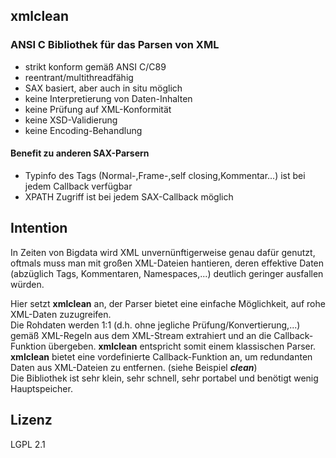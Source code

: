 ## xmlclean

### ANSI C Bibliothek für das Parsen von XML

* strikt konform gemäß ANSI C/C89
* reentrant/multithreadfähig
* SAX basiert, aber auch in situ möglich
* keine Interpretierung von Daten-Inhalten
* keine Prüfung auf XML-Konformität
* keine XSD-Validierung
* keine Encoding-Behandlung

#### Benefit zu anderen SAX-Parsern
* Typinfo des Tags (Normal-,Frame-,self closing,Kommentar...) ist bei jedem Callback verfügbar
* XPATH Zugriff ist bei jedem SAX-Callback möglich

## Intention

In Zeiten von Bigdata wird XML unvernünftigerweise genau dafür genutzt, oftmals muss man mit großen XML-Dateien hantieren, deren effektive Daten (abzüglich Tags, Kommentaren, Namespaces,...) deutlich geringer ausfallen würden.  
  
Hier setzt **xmlclean** an, der Parser bietet eine einfache Möglichkeit, auf rohe XML-Daten zuzugreifen.  
Die Rohdaten werden 1:1 (d.h. ohne jegliche Prüfung/Konvertierung,...) gemäß XML-Regeln aus dem XML-Stream extrahiert und an die Callback-Funktion übergeben.  **xmlclean** entspricht somit einem klassischen Parser.  
**xmlclean** bietet eine vordefinierte Callback-Funktion an, um redundanten Daten aus XML-Dateien zu entfernen. (siehe Beispiel ***clean***)    
Die Bibliothek ist sehr klein, sehr schnell, sehr portabel und benötigt wenig Hauptspeicher.

## Lizenz

LGPL 2.1
